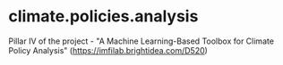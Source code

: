 # climate.policies.analysis
Pillar IV of the project - "A Machine Learning-Based Toolbox for Climate Policy Analysis" (https://imfilab.brightidea.com/D520)
